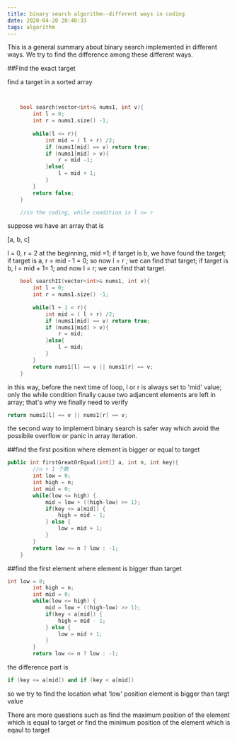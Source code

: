 ```yaml
---
title: binary search algorithm--different ways in coding
date: 2020-04-20 20:40:33
tags: algorithm
---
```



This is a general summary about binary search implemented in different ways.
We try to find the difference among these different ways.


##Find the exact target

find a target in a sorted array

``` c++


    bool search(vector<int>& nums1, int v){
        int l = 0;
        int r = nums1.size() -1;
        
        while(l <= r){
            int mid = ( l + r) /2;
            if (nums1[mid] == v) return true;
            if (nums1[mid] > v){
                r = mid -1;
            }else{
                l = mid + 1;
            }
        }
        return false;
    }

    //in the coding, while condition is l <= r

```

suppose we have an array that is 

[a, b, c]

l = 0, r = 2 at the beginning, 
mid =1;  if target is b, we have found the target;
if target is a, r = mid - 1 = 0;  so now l = r ; we can find that target;
if target is b, l = mid + 1=  1; and now l = r; we can find that target.

```c++
    bool searchII(vector<int>& nums1, int v){
        int l = 0;
        int r = nums1.size() -1;
        
        while(l + 1 < r){
            int mid = ( l + r) /2;
            if (nums1[mid] == v) return true;
            if (nums1[mid] > v){
                r = mid;
            }else{
                l = mid;
            }
        }
        return nums1[l] == v || nums1[r] == v;
    }
```
in this way, before the next time of loop, l or r is always set to 'mid' value;
only the while condition finally cause two adjancent elements are left in array;
that's why we finally need to verify 
```c++
return nums1[l] == v || nums1[r] == v;
```

the second way to implement binary search is safer way which avoid the possibile overflow or panic
in array iteration.



##find the first position where element is bigger or equal to  target


```c++
public int firstGreatOrEqual(int[] a, int n, int key){
		//n + 1 个数
		int low = 0;
		int high = n;
		int mid = 0;
		while(low <= high) {
			mid = low + ((high-low) >> 1);
			if(key <= a[mid]) {
				high = mid - 1;
			} else {
				low = mid + 1;
			}
		}
		return low <= n ? low : -1;
	}
```


##find the first element where element is bigger than target

```c++
int low = 0;
		int high = n;
		int mid = 0;
		while(low <= high) {
			mid = low + ((high-low) >> 1);
			if(key < a[mid]) {
				high = mid - 1;
			} else {
				low = mid + 1;
			}
		}
		return low <= n ? low : -1;
```

the difference part is  
```c++
if (key <= a[mid]) and if (key < a[mid])
```
so we try to find the location what 'low' position element is bigger than targt value

There are more questions such as 
find the maximum position of the element which is equal to target
or 
find the minimum position of the element which is eqaul to target
